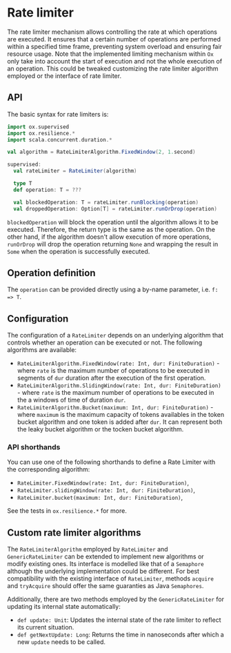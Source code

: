 # Rate limiter
The rate limiter mechanism allows controlling the rate at which operations are executed. It ensures that a certain number of operations are performed within a specified time frame, preventing system overload and ensuring fair resource usage. Note that the implemented limiting mechanism within `Ox` only take into account the start of execution and not the whole execution of an operation. This could be tweaked customizing the rate limiter algorithm employed or the interface of rate limiter. 

## API

The basic syntax for rate limiters is:

```scala mdoc:compile-only
import ox.supervised
import ox.resilience.*
import scala.concurrent.duration.*

val algorithm = RateLimiterAlgorithm.FixedWindow(2, 1.second)

supervised: 
  val rateLimiter = RateLimiter(algorithm)

  type T
  def operation: T = ???

  val blockedOperation: T = rateLimiter.runBlocking(operation)
  val droppedOperation: Option[T] = rateLimiter.runOrDrop(operation)
```

`blockedOperation` will block the operation until the algorithm allows it to be executed. Therefore, the return type is the same as the operation. On the other hand, if the algorithm doesn't allow execution of more operations, `runOrDrop` will drop the operation returning `None` and wrapping the result in `Some` when the operation is successfully executed.

## Operation definition

The `operation` can be provided directly using a by-name parameter, i.e. `f: => T`.

## Configuration

The configuration of a `RateLimiter` depends on an underlying algorithm that controls whether an operation can be executed or not. The following algorithms are available:
- `RateLimiterAlgorithm.FixedWindow(rate: Int, dur: FiniteDuration)` - where `rate` is the maximum number of operations to be executed in segments of `dur` duration after the execution of the first operation.
- `RateLimiterAlgorithm.SlidingWindow(rate: Int, dur: FiniteDuration)` - where `rate` is the maximum number of operations to be executed in the a windows of time of duration `dur`.
- `RateLimiterAlgorithm.Bucket(maximum: Int, dur: FiniteDuration)` - where `maximum` is the maximum capacity of tokens availables in the token bucket algorithm and one token is added after `dur`. It can represent both the leaky bucket algorithm or the tocken bucket algorithm.

### API shorthands

You can use one of the following shorthands to define a Rate Limiter with the corresponding algorithm:

- `RateLimiter.FixedWindow(rate: Int, dur: FiniteDuration)`,
- `RateLimiter.slidingWindow(rate: Int, dur: FiniteDuration)`,
- `RateLimiter.bucket(maximum: Int, dur: FiniteDuration)`,

See the tests in `ox.resilience.*` for more.

## Custom rate limiter algorithms
The `RateLimiterAlgorithm` employed by `RateLimiter` and `GenericRateLimiter` can be extended to implement new algorithms or modify existing ones. Its interface is modelled like that of a `Semaphore` although the underlying implementation could be different. For best compatibility with the existing interface of `RateLimiter`, methods `acquire` and `tryAcquire` should offer the same guaranties as Java `Semaphores`.

Additionally, there are two methods employed by the `GenericRateLimiter` for updating its internal state automatically:
- `def update: Unit`: Updates the internal state of the rate limiter to reflect its current situation.
- `def getNextUpdate: Long`: Returns the time in nanoseconds after which a new `update` needs to be called.

